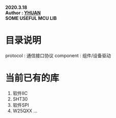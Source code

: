 **2020.3.18**  
**Author : [YHUAN](https://github.com/yhuan416)**  
**SOME USEFUL MCU LIB**

# 目录说明
protocol : 通信接口协议
component : 组件/设备驱动

# 当前已有的库
1. 软件IIC
2. SHT30
3. 软件SPI
4. W25QXX
...



